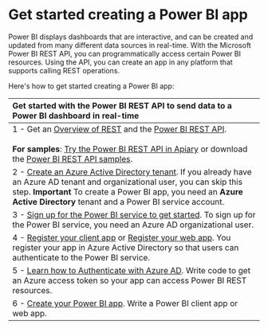 <properties
   pageTitle="Get started creating a Power BI app"
   description="Get started creating a Power BI app"
   services="powerbi"
   documentationCenter=""
   authors="derrickv"
   manager="mblythe"
   editor=""
   tags=""/>

<tags
   ms.service="powerbi"
   ms.devlang="NA"
   ms.topic="article"
   ms.tgt_pltfrm="NA"
   ms.workload="powerbi"
   ms.date="11/6/2015"
   ms.author="derrickv"/>

# Get started creating a Power BI app

Power BI displays dashboards that are interactive, and can be created and updated from many different data sources in real-time. With the Microsoft Power BI REST API, you can programmatically access certain Power BI resources. Using the API, you can create an app in any platform that supports calling REST operations.

Here's how to get started creating a Power BI app:

| Get started with the Power BI REST API to send data to a Power BI dashboard in real-time |
| :- |
|1 - Get an [Overview of REST](Overview+of+Power+BI+REST+API.md) and the [Power BI REST API](Power+BI+REST+API+reference.md). <br/><br/>**For samples**: [Try the Power BI REST API in Apiary](http://docs.powerbi.apiary.io/#)  or download the [Power BI REST API samples](Power+BI+Samples.md).|
|2 - [Create an Azure Active Directory tenant](Create+an+Azure+Active+Directory+tenant.md). If you already have an Azure AD tenant and organizational user, you can skip this step. **Important** To create a Power BI app, you need an **Azure Active Directory** tenant and a Power BI service account.  |
|3 - [Sign up for the Power BI service to get started](Sign+up+for+Power+BI+service.md). To sign up for the Power BI service, you need an Azure AD organizational user. |
|4 - [Register your client app](Register+a+client+app.md) or [Register your web app](Register+a+web+app.md). You register your app in Azure Active Directory so that users can authenticate to the Power BI service. |
|5 - [Learn how to Authenticate with Azure AD](Authenticate+to+Power+BI+service.md). Write code to get an Azure access token so your app can access Power BI REST resources. |
|6 - [Create your Power BI app](Introduction+to+creating+a+Power+BI+app.md). Write a Power BI client app or web app. |
